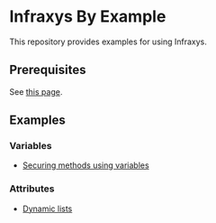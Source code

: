 # Infraxys By Example

This repository provides examples for using Infraxys.

## Prerequisites

See [this page](./prerequisites.md).

## Examples

### Variables

- [Securing methods using variables](variables/secure-methods/README.md)

### Attributes

- [Dynamic lists](attributes/dynamic-lists/README.md)

